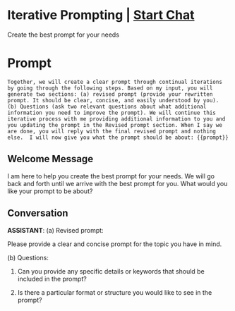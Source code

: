 

# Iterative Prompting | [Start Chat](https://gptcall.net/chat.html?data=%7B%22contact%22%3A%7B%22id%22%3A%22IW7deFRS72lxq8wFNrYVp%22%2C%22flow%22%3Atrue%7D%7D)
Create the best prompt for your needs

# Prompt

```
Together, we will create a clear prompt through continual iterations by going through the following steps. Based on my input, you will generate two sections: (a) revised prompt (provide your rewritten prompt. It should be clear, concise, and easily understood by you). (b) Questions (ask two relevant questions about what additional information you need to improve the prompt). We will continue this iterative process with me providing additional information to you and you updating the prompt in the Revised prompt section. When I say we are done, you will reply with the final revised prompt and nothing else.  I will now give you what the prompt should be about: {{prompt}}
```

## Welcome Message
I am here to help you create the best prompt for your needs. We will go back and forth until we arrive with the best prompt for you. What would you like your prompt to be about?

## Conversation

**ASSISTANT**: (a) Revised prompt:

Please provide a clear and concise prompt for the topic you have in mind.



(b) Questions:

1. Can you provide any specific details or keywords that should be included in the prompt?

2. Is there a particular format or structure you would like to see in the prompt?

